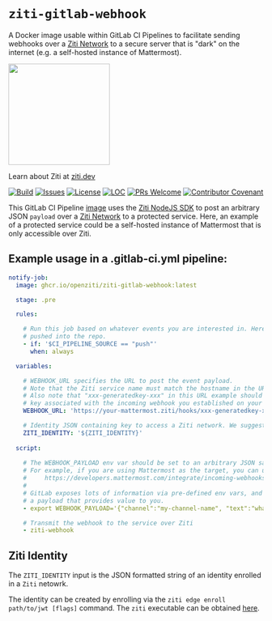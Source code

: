 `ziti-gitlab-webhook`
=====================

A Docker image usable within GitLab CI Pipelines to facilitate sending webhooks over a [Ziti Network](https://ziti.dev/about) to a secure server that is "dark" on the internet (e.g. a self-hosted instance of Mattermost).

<img src="https://ziti.dev/wp-content/uploads/2020/02/ziti.dev_.logo_.png" width="200" />

Learn about Ziti at [ziti.dev](https://ziti.dev)


[![Build](https://github.com/openziti/ziti-gitlab-webhook/workflows/Build/badge.svg?branch=main)]()
[![Issues](https://img.shields.io/github/issues-raw/openziti/ziti-http-agent)]()
[![License](https://img.shields.io/badge/License-Apache%202.0-blue.svg)](https://opensource.org/licenses/Apache-2.0)
[![LOC](https://img.shields.io/tokei/lines/github/openziti/ziti-gitlab-webhook)]()
[![PRs Welcome](https://img.shields.io/badge/PRs-welcome-brightgreen.svg?style=rounded)](CONTRIBUTING.md)
[![Contributor Covenant](https://img.shields.io/badge/Contributor%20Covenant-v2.0%20adopted-ff69b4.svg)](CODE_OF_CONDUCT.md)



This GitLab CI Pipeline [image](https://github.com/orgs/openziti/packages/container/package/ziti-gitlab-webhook) uses the [Ziti NodeJS SDK](https://github.com/openziti/ziti-sdk-nodejs) to post an arbitrary JSON `payload` over a [Ziti Network](https://ziti.dev/about) to a protected service.  Here, an example of a protected service could be a self-hosted instance of Mattermost that is only accessible over Ziti.

## Example usage in a .gitlab-ci.yml pipeline:
```yml
notify-job:
  image: ghcr.io/openziti/ziti-gitlab-webhook:latest

  stage: .pre

  rules:

    # Run this job based on whatever events you are interested in. Here we run whenever updates are
    # pushed into the repo.
    - if: '$CI_PIPELINE_SOURCE == "push"'
      when: always

  variables:

    # WEBHOOK_URL specifies the URL to post the event payload.
    # Note that the Ziti service name must match the hostname in the URL (e.g. "your-mattermost.ziti").
    # Also note that "xxx-generatedkey-xxx" in this URL example should be replaced with the generated
    # key associated with the incoming webhook you established on your Mattermost instance.
    WEBHOOK_URL: 'https://your-mattermost.ziti/hooks/xxx-generatedkey-xxx'

    # Identity JSON containing key to access a Ziti network. We suggest specifying it in a variable controlled through the GitLab UI.
    ZITI_IDENTITY: '${ZITI_IDENTITY}'
  
  script:
  
    # The WEBHOOK_PAYLOAD env var should be set to an arbitrary JSON salvo that will be POST'ed to the Ziti service.
    # For example, if you are using Mattermost as the target, you can use the JSON format described at: 
    #     https://developers.mattermost.com/integrate/incoming-webhooks/
    #
    # GitLab exposes lots of information via pre-defined env vars, and you can extract information from them and craft
    # a payload that provides value to you.
    - export WEBHOOK_PAYLOAD='{"channel":"my-channel-name", "text":"whatever text your script want to set"}'

    # Transmit the webhook to the service over Ziti
    - ziti-webhook
```
## Ziti Identity

The `ZITI_IDENTITY` input is the JSON formatted string of an identity enrolled  in a `Ziti` netowrk.

The identity can be created by enrolling via the `ziti edge enroll path/to/jwt [flags]` command.  The `ziti` executable can be obtained [here](https://github.com/openziti/ziti/releases/latest).
